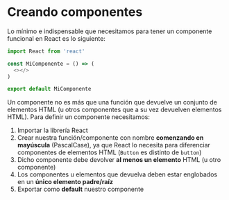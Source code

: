 # Creando componentes

Lo mínimo e indispensable que necesitamos para tener un componente funcional en React es lo siguiente:

```javascript
import React from 'react'

const MiComponente = () => (
  <></>
)

export default MiComponente
```

Un componente no es más que una función que devuelve un conjunto de elementos HTML (u otros componentes que a su vez devuelven elementos HTML). Para definir un componente necesitamos:

1. Importar la librería React
2. Crear nuestra función/componente con nombre **comenzando en mayúscula** (PascalCase), ya que React lo necesita para diferenciar componentes de elementos HTML (`Button` es distinto de `button`)
3. Dicho componente debe devolver **al menos un elemento** HTML (u otro componente)
4. Los componentes u elementos que devuelva deben estar englobados en un **único elemento padre/raíz**
5. Exportar como **default** nuestro componente
